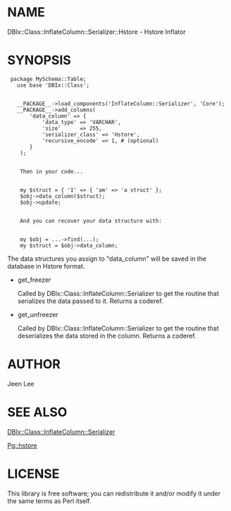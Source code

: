 # NAME

DBIx::Class::InflateColumn::Serializer::Hstore - Hstore Inflator

# SYNOPSIS
 

     package MySchema::Table;
       use base 'DBIx::Class';
    

       __PACKAGE__->load_components('InflateColumn::Serializer', 'Core');
       __PACKAGE__->add_columns(
           'data_column' => {
               'data_type' => 'VARCHAR',
               'size'      => 255,
               'serializer_class' => 'Hstore',
               'recursive_encode' => 1, # (optional) 
           }
        );
    

        Then in your code...
    

        my $struct = { 'I' => { 'am' => 'a struct' };
        $obj->data_column($struct);
        $obj->update;
    

        And you can recover your data structure with:
    

        my $obj = ...->find(...);
        my $struct = $obj->data_column;
    

The data structures you assign to "data\_column" will be saved in the database in Hstore format.
 

- get\_freezer
 

    Called by DBIx::Class::InflateColumn::Serializer to get the routine that serializes
    the data passed to it. Returns a coderef.
     

- get\_unfreezer
 

    Called by DBIx::Class::InflateColumn::Serializer to get the routine that deserializes
    the data stored in the column. Returns a coderef.
     

# AUTHOR
 

Jeen Lee
 

# SEE ALSO

[DBIx::Class::InflateColumn::Serializer](http://search.cpan.org/perldoc?DBIx::Class::InflateColumn::Serializer)

[Pg::hstore](http://search.cpan.org/perldoc?Pg::hstore)

# LICENSE
 

This library is free software; you can redistribute it and/or modify it under the same terms as Perl itself.
 
